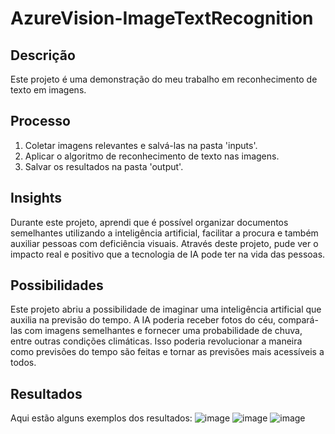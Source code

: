# AzureVision-ImageTextRecognition

## Descrição

Este projeto é uma demonstração do meu trabalho em reconhecimento de texto em imagens. 

## Processo

1. Coletar imagens relevantes e salvá-las na pasta 'inputs'.
2. Aplicar o algoritmo de reconhecimento de texto nas imagens.
3. Salvar os resultados na pasta 'output'.

## Insights

Durante este projeto, aprendi que é possível organizar documentos semelhantes utilizando a inteligência artificial, facilitar a procura e também auxiliar pessoas com deficiência visuais. Através deste projeto, pude ver o impacto real e positivo que a tecnologia de IA pode ter na vida das pessoas.

## Possibilidades

Este projeto abriu a possibilidade de imaginar uma inteligência artificial que auxilia na previsão do tempo. A IA poderia receber fotos do céu, compará-las com imagens semelhantes e fornecer uma probabilidade de chuva, entre outras condições climáticas. Isso poderia revolucionar a maneira como previsões do tempo são feitas e tornar as previsões mais acessíveis a todos.

## Resultados

Aqui estão alguns exemplos dos resultados:
![image](https://github.com/kobajk/AzureVision-ImageTextRecognition/assets/50890222/493c1868-1baa-41d5-9b49-7dc735ec4188)
![image](https://github.com/kobajk/AzureVision-ImageTextRecognition/assets/50890222/c15d4894-4cf5-4084-a2e7-7b7803ddae9b)
![image](https://github.com/kobajk/AzureVision-ImageTextRecognition/assets/50890222/8726e940-3fcf-4532-bfc8-4bacd31135bc)



